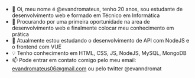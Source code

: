 - 👋 Oi, meu nome é @evandromateus, tenho 20 anos, sou estudante de desenvolvimento web e formado em Técnico em Informática
- 👀 Procurando por uma primeira oportunidade na area de desenvolvimento web e finalmente colocar meu conhecimento em prática
- 🌱 Atualmente estou estudando o desenvolvimento de API com NodeJS e o frontend com VUE
- :bulb: Tenho conhecimento em HTML, CSS, JS, NodeJS, MySQL, MongoDB
- 📫 Pode entrar em contato comigo pelo meu email: evandromateus06@gmail.com ou pelo twitter @evanndromat
